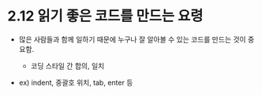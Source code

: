 # 2.12 읽기 좋은 코드를 만드는 요령

* 많은 사람들과 함께 일하기 때문에 누구나 잘 알아볼 수 있는 코드를 만드는 것이 중요함.
    - 코딩 스타일 간 합의, 일치

* ex) indent, 중괄호 위치, tab, enter 등

